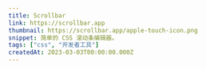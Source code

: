 ```yaml
---
title: Scrollbar
link: https://scrollbar.app
thumbnail: https://scrollbar.app/apple-touch-icon.png
snippet: 简单的 CSS 滚动条编辑器。
tags: ["css", "开发者工具"]
createdAt: 2023-03-03T00:00:00.000Z
---
```

